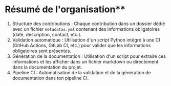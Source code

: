 # Résumé de l'organisation**

1. Structure des contributions : Chaque contribution dans un dossier dédié avec un fichier `metadatas.yml` contenant des informations obligatoires (date, description, contact, etc.).
2. Validation automatique : Utilisation d'un script Python intégré à une CI (GitHub Actions, GitLab CI, etc.) pour valider que les informations obligatoires sont présentes.
3. Génération de la documentation : Utilisation d'un script pour extraire ces informations et les afficher dans un fichier markdown ou directement dans la documentation du projet.
4. Pipeline CI : Automatisation de la validation et de la génération de documentation dans ton pipeline CI.
